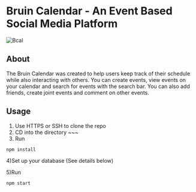 # Bruin Calendar - An Event Based Social Media Platform
![Bcal](https://user-images.githubusercontent.com/33245718/120881930-717ad980-c589-11eb-9518-45949ec2ba2e.png)

## About 
The Bruin Calendar was created to help users keep track of their schedule while also interacting with others. You can create events, view events on your calendar and search for events with the search bar. You can also add friends, create joint events and comment on other events.

## Usage 

1) Use HTTPS or SSH to clone the repo
2) CD into the directory ~~~
3) Run 
```
npm install
```
4)Set up your database (See details below)

5)Run 
```
npm start
```
